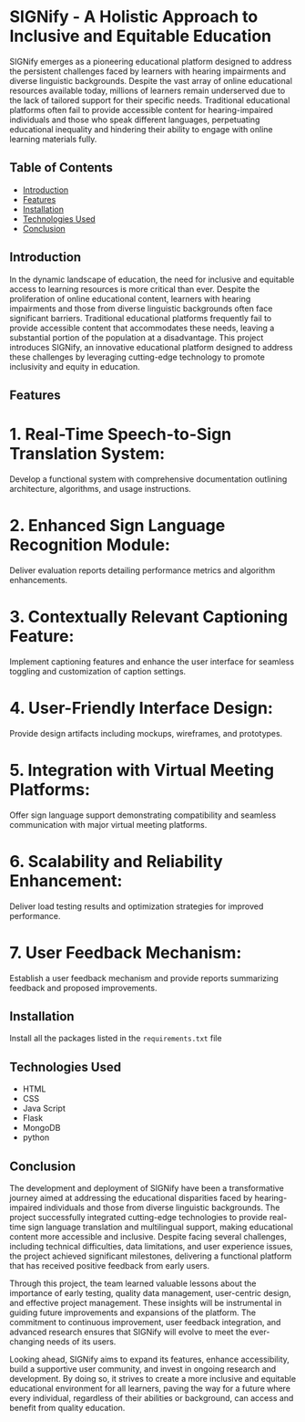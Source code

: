 # SIGNify - A Holistic Approach to Inclusive and Equitable Education

SIGNify emerges as a pioneering educational platform designed to address the persistent challenges faced by learners with hearing impairments and diverse linguistic backgrounds. Despite the vast array of online educational resources available today, millions of learners remain underserved due to the lack of tailored support for their specific needs. Traditional educational platforms often fail to provide accessible content for hearing-impaired individuals and those who speak different languages, perpetuating educational inequality and hindering their ability to engage with online learning materials fully.

## Table of Contents

- [Introduction](#introduction)
- [Features](#features)
- [Installation](#installation)
- [Technologies Used](#technologies-used)
- [Conclusion](#conclusion)

## Introduction

In the dynamic landscape of education, the need for inclusive and equitable access to learning resources is more critical than ever. Despite the proliferation of online educational content, learners with hearing impairments and those from diverse linguistic backgrounds often face significant barriers. Traditional educational platforms frequently fail to provide accessible content that accommodates these needs, leaving a substantial portion of the population at a disadvantage. This project introduces SIGNify, an innovative educational platform designed to address these challenges by leveraging cutting-edge technology to promote inclusivity and equity in education.

## Features

# 1. Real-Time Speech-to-Sign Translation System: 
Develop a functional system with comprehensive documentation outlining architecture, algorithms, and usage instructions.

# 2. Enhanced Sign Language Recognition Module: 
Deliver evaluation reports detailing performance metrics and algorithm enhancements.

# 3. Contextually Relevant Captioning Feature: 
Implement captioning features and enhance the user interface for seamless toggling and customization of caption settings.

# 4. User-Friendly Interface Design: 
Provide design artifacts including mockups, wireframes, and prototypes.

# 5. Integration with Virtual Meeting Platforms: 
Offer sign language support demonstrating compatibility and seamless communication with major virtual meeting platforms.

# 6. Scalability and Reliability Enhancement: 
Deliver load testing results and optimization strategies for improved performance.

# 7. User Feedback Mechanism: 
Establish a user feedback mechanism and provide reports summarizing feedback and proposed improvements.

## Installation

Install all the packages listed in the `requirements.txt` file


## Technologies Used

- HTML
- CSS
- Java Script
- Flask
- MongoDB
- python

## Conclusion

The development and deployment of SIGNify have been a transformative journey aimed at addressing the educational disparities faced by hearing-impaired individuals and those from diverse linguistic backgrounds. The project successfully integrated cutting-edge technologies to provide real-time sign language translation and multilingual support, making educational content more accessible and inclusive. Despite facing several challenges, including technical difficulties, data limitations, and user experience issues, the project achieved significant milestones, delivering a functional platform that has received positive feedback from early users.

Through this project, the team learned valuable lessons about the importance of early testing, quality data management, user-centric design, and effective project management. These insights will be instrumental in guiding future improvements and expansions of the platform. The commitment to continuous improvement, user feedback integration, and advanced research ensures that SIGNify will evolve to meet the ever-changing needs of its users.

Looking ahead, SIGNify aims to expand its features, enhance accessibility, build a supportive user community, and invest in ongoing research and development. By doing so, it strives to create a more inclusive and equitable educational environment for all learners, paving the way for a future where every individual, regardless of their abilities or background, can access and benefit from quality education.
